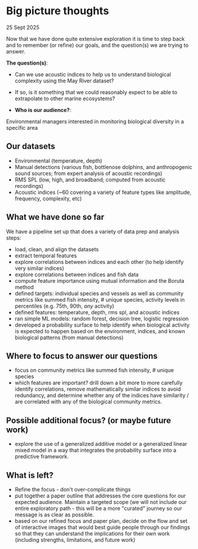 # Big picture thoughts

25 Sept 2025

Now that we have done quite extensive exploration it is time to step back and to remember (or refine) our goals, and the question(s) we are trying to answer. 

**The question(s)**: 

- Can we use acoustic indices to help us to understand biological complexity using the May River dataset? 
- If so, is it something that we could reasonably expect to be able to extrapolate to other marine ecosystems? 

- **Who is our audience?**: 

Environmental managers interested in monitoring biological diversity in a specific area

## Our datasets

- Environmental (temperature, depth)
- Manual detections (various fish, bottlenose dolphins, and anthropogenic sound sources; from expert analysis of acoustic recordings)
- RMS SPL (low, high, and broadband; computed from acoustic recordings)
- Acoustic indices (~60 covering a variety of feature types like amplitude, frequency, complexity, etc)

## What we have done so far

We have a pipeline set up that does a variety of data prep and analysis steps:

- load, clean, and align the datasets
- extract temporal features 
- explore correlations between indices and each other (to help identify very similar indices)
- explore correlations between indices and fish data
- compute feature importance using mutual information and the Boruta method
- defined targets: individual species and vessels as well as community metrics like summed fish intensity, # unique species, activity levels in percentiles (e.g. 75th, 90th, *any* activity)
- defined features: temperature, depth, rms spl, and acoustic indices
- ran simple ML models: random forest, decision tree, logistic regression
- developed a probability surface to help identify when biological activity is expected to happen based on the environment, indices, and known biological patterns (from manual detections)

## Where to focus to answer our questions

- focus on community metrics like summed fish intensity, # unique species
- which features are important? drill down a bit more to more carefully identify correlations, remove mathematically similar indices to avoid redundancy, and determine whether any of the indices have similarity / are correlated with any of the biological community metrics.

## Possible additional focus? (or maybe future work)

-  explore the use of a generalized additive model or a generalized linear mixed model in a way that integrates the probability surface into a predictive framework.

## What is left?

- Refine the focus - don't over-complicate things
- put together a paper outline that addresses the core questions for our expected audience. Maintain a targeted scope (we will not include our entire exploratory path - this will be a more "curated" journey so our message is as clear as possible. 
- based on our refined focus and paper plan, decide on the flow and set of interactive images that would best guide people through our findings so that they can understand the implications for their own work (including strengths, limitations, and future work)
